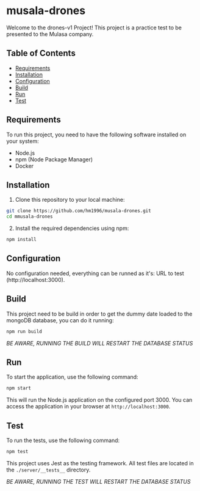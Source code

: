 # musala-drones

Welcome to the drones-v1 Project! This project is a practice test to be presented to the Mulasa company.

## Table of Contents

- [Requirements](#requirements)
- [Installation](#installation)
- [Configuration](#configuration)
- [Build](#build)
- [Run](#run)
- [Test](#test)

## Requirements

To run this project, you need to have the following software installed on your system:

- Node.js
- npm (Node Package Manager)
- Docker

## Installation

1. Clone this repository to your local machine:

```bash
git clone https://github.com/hm1996/musala-drones.git
cd mmusala-drones
```

2. Install the required dependencies using npm:

```bash
npm install
```

## Configuration

No configuration needed, everything can be runned as it's:
URL to test (http://localhost:3000).


## Build

This project need to be build in order to get the dummy date loaded to the mongoDB database, you can do it running:

```bash
npm run build
```
*BE AWARE, RUNNING THE BUILD WILL RESTART THE DATABASE STATUS*

## Run

To start the application, use the following command:

```bash
npm start
```


This will run the Node.js application on the configured port 3000. You can access the application in your browser at `http://localhost:3000`.

## Test

To run the tests, use the following command:

```bash
npm test
```

This project uses Jest as the testing framework. All test files are located in the `./server/__tests__` directory.

*BE AWARE, RUNNING THE TEST WILL RESTART THE DATABASE STATUS*
